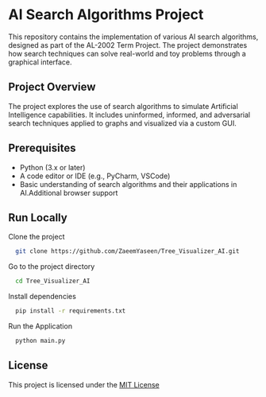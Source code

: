 
# AI Search Algorithms Project

This repository contains the implementation of various AI search algorithms, designed as part of the AL-2002 Term Project. The project demonstrates how search techniques can solve real-world and toy problems through a graphical interface.

## Project Overview
The project explores the use of search algorithms to simulate Artificial Intelligence capabilities. It includes uninformed, informed, and adversarial search techniques applied to graphs and visualized via a custom GUI.


## Prerequisites


- Python (3.x or later)
- A code editor or IDE (e.g., PyCharm, VSCode)
- Basic understanding of search algorithms and their applications in AI.Additional browser support

## Run Locally

Clone the project

```bash
  git clone https://github.com/ZaeemYaseen/Tree_Visualizer_AI.git
```

Go to the project directory

```bash
  cd Tree_Visualizer_AI
```

Install dependencies

```bash
  pip install -r requirements.txt
```

Run the Application

```bash
  python main.py

```


## License

This project is licensed under the [MIT License](https://choosealicense.com/licenses/mit/)

